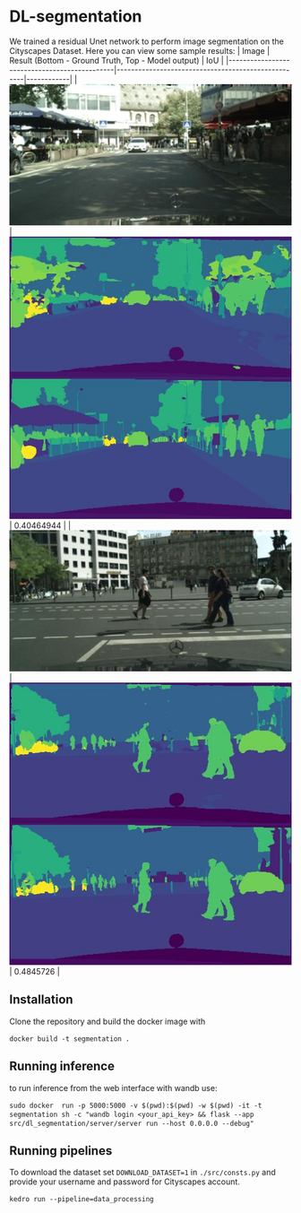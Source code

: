 # DL-segmentation
We trained a residual Unet network to perform image segmentation on the Cityscapes Dataset.
Here you can view some sample results:
| Image                                        | Result (Bottom - Ground Truth, Top - Model output) | IoU        |
|----------------------------------------------|----------------------------------------------------|------------|
| ![image info](./demo_results/dlprojekt/DL_segmenation/model-daeah9nu:best/img1.jpg)  | ![image info](./demo_results/dlprojekt/DL_segmenation/model-daeah9nu:best/res1.jpg)       | 0.40464944 |
| ![image info](./demo_results/dlprojekt/DL_segmenation/model-daeah9nu:best/img3.jpg)   | ![image info](./demo_results/dlprojekt/DL_segmenation/model-daeah9nu:best/res3.jpg)       | 0.4845726  |

## Installation
Clone the repository and build the docker image with
```
docker build -t segmentation .
```
## Running inference
to run inference from the web interface with wandb use:
```
sudo docker  run -p 5000:5000 -v $(pwd):$(pwd) -w $(pwd) -it -t  segmentation sh -c "wandb login <your_api_key> && flask --app src/dl_segmentation/server/server run --host 0.0.0.0 --debug"
```
## Running pipelines
To download the dataset set `DOWNLOAD_DATASET=1` in `./src/consts.py` and provide your username and password for Cityscapes account.

```
kedro run --pipeline=data_processing
```

